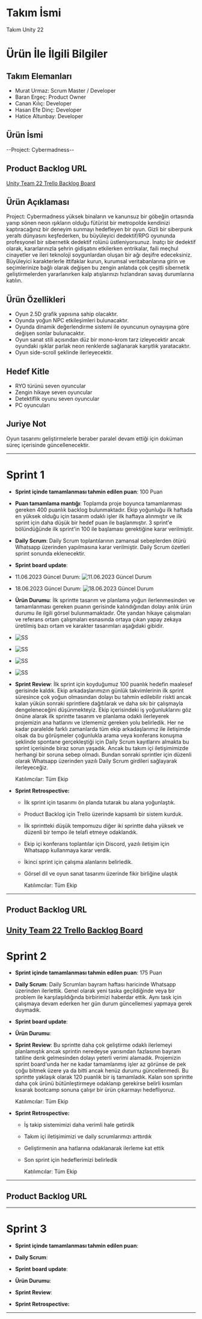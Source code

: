 # **Takım İsmi**

Takım Unity 22

# Ürün İle İlgili Bilgiler

## Takım Elemanları
- Murat Urmaz: Scrum Master / Developer
- Baran Ergeç: Product Owner
- Canan Kılıç: Developer
- Hasan Efe Dinç: Developer
- Hatice Altunbay: Developer

## Ürün İsmi

--Project: Cybermadness--

## Product Backlog URL

[Unity Team 22 Trello Backlog Board](https://trello.com/w/oua2022bootcampteamunity22)

## Ürün Açıklaması

Project: Cybermadness yüksek binaların ve kanunsuz bir göbeğin ortasında yanıp sönen neon ışıkların olduğu fütürist bir metropolde kendinizi kaptıracağınız bir deneyim sunmayı hedefleyen bir oyun. Gizli bir siberpunk yeraltı dünyasını keşfederken, bu büyüleyici dedektif/RPG oyununda profesyonel bir sibernetik dedektif rolünü üstleniyorsunuz. İnatçı bir dedektif olarak, kararlarınızla şehrin gidişatını etkilerken entrikalar, faili meçhul cinayetler ve ileri teknoloji soygunlardan oluşan bir ağı deşifre edeceksiniz. Büyüleyici karakterlerle ittifaklar kurun, kurumsal veritabanlarına girin ve seçimlerinize bağlı olarak değişen bu zengin anlatıda çok çeşitli sibernetik geliştirmelerden yararlanırken kalp atışlarınızı hızlandıran savaş durumlarına katılın.

## Ürün Özellikleri

- Oyun 2.5D grafik yapısına sahip olacaktır.
- Oyunda yoğun NPC etkileşimleri bulunacaktır.
- Oyunda dinamik değerlendirme sistemi ile oyuncunun oynayışına göre değişen sonlar bulunacaktır.
- Oyun sanat stili açısından düz bir mono-krom tarz izleyecektir ancak oyundaki ışıklar parlak neon renklerde sağlanarak karşıtlık yaratacaktır.
- Oyun side-scroll şeklinde ilerleyecektir.

## Hedef Kitle

- RYO türünü seven oyuncular
- Zengin hikaye seven oyuncular
- Detektiflik oyunu seven oyuncular
- PC oyuncuları

## Juriye Not

Oyun tasarımı geliştirmelerle beraber paralel devam ettiği için doküman süreç içerisinde güncellenecektir.


---

# Sprint 1

- **Sprint içinde tamamlanması tahmin edilen puan**: 100 Puan


- **Puan tamamlama mantığı**: Toplamda proje boyunca tamamlanması gereken 400 puanlık backlog bulunmaktadır. Ekip yoğunluğu ilk haftada en yüksek olduğu için tasarım odaklı işler ilk haftaya alınmıştır ve ilk sprint için daha düşük bir hedef puan ile başlanmıştır. 3 sprint'e bölündüğünde ilk sprint'in 100 ile başlaması gerektiğine karar verilmiştir.

- **Daily Scrum**: Daily Scrum toplantılarının zamansal sebeplerden ötürü Whatsapp üzerinden yapılmasına karar verilmiştir. Daily Scrum özetleri sprint sonunda eklenecektir.



- **Sprint board update**: 
- 11.06.2023 Güncel Durum: 
![11.06.2023 Güncel Durum](https://github.com/murat-urmaz/U22_Bootcamp2023/blob/c7ef38cc0de38e338b4cd9de430d829500c69fb7/ProjectManagement/Sprint1Documents/Backlog1.png)

- 18.06.2023 Güncel Durum: 
![18.06.2023 Güncel Durum](https://github.com/murat-urmaz/U22_Bootcamp2022/blob/55de7d2e307778b5b18d746c11b1e4b990985e03/ProjectManagement/Sprint1Documents/Backlog2.png) 


- **Ürün Durumu**: İlk sprintte tasarım ve planlama yoğun ilerlenmesinden ve tamamlanması gereken puanın gerisinde kalındığından dolayı anlık ürün durumu ile ilgili görsel bulunmamaktadır. Öte yandan hikaye çalışmaları ve referans ortam çalışmaları esnasında ortaya çıkan yapay zekaya üretilmiş bazı ortam ve karakter tasarımları aşağıdaki gibidir.
- ![SS](https://github.com/murat-urmaz/U22_Bootcamp2022/blob/11569e39cd586a2cd56c0493fcb482dc37274e73/ProjectManagement/Sprint1Documents/ProductSS5.png)
- ![SS](https://github.com/murat-urmaz/U22_Bootcamp2022/blob/11569e39cd586a2cd56c0493fcb482dc37274e73/ProjectManagement/Sprint1Documents/ProductSS3.jpg)
- ![SS](https://github.com/murat-urmaz/U22_Bootcamp2022/blob/11569e39cd586a2cd56c0493fcb482dc37274e73/ProjectManagement/Sprint1Documents/ProductSS2.jpg)
- ![SS](https://github.com/murat-urmaz/U22_Bootcamp2022/blob/11569e39cd586a2cd56c0493fcb482dc37274e73/ProjectManagement/Sprint1Documents/ProductSS1.png) 
- **Sprint Review**: İlk sprint için koyduğumuz 100 puanlık hedefin maalesef gerisinde kaldık. Ekip arkadaşlarımızın günlük takvimlerinin ilk sprint süresince çok yoğun olmasından dolayı bu tahmin edilebilir riskti ancak kalan yükün sonraki sprintlere dağıtılarak ve daha sıkı bir çalışmayla dengeleneceğini düşünmekteyiz. Ekip içerisindeki iş yoğunluklarını göz önüne alarak ilk sprintte tasarım ve planlama odaklı ilerleyerek projemizin ana hatlarını ve izlememiz gereken yolu belirledik. Her ne kadar paralelde farklı zamanlarda tüm ekip arkadaşlarımız ile iletişimde olsak da bu görüşmeler çoğunlukla arama veya konferans konuşma şeklinde spontane gerçekleştiği için Daily Scrum kayıtlarını almakta bu sprint içerisinde biraz sorun yaşadık. Ancak bu takım içi iletişimimizde herhangi bir soruna sebep olmadı. Bundan sonraki sprintler için düzenli olarak Whatsapp üzerinden yazılı Daily Scrum girdileri sağlayarak ilerleyeceğiz.

  Katılımcılar: Tüm Ekip

- **Sprint Retrospective:** 
  - İlk sprint için tasarımı ön planda tutarak bu alana yoğunlaştık.
  - Product Backlog için Trello üzerinde kapsamlı bir sistem kurduk.
  - İlk sprintteki düşük tempomuzu diğer iki sprintte daha yüksek ve düzenli bir tempo ile telafi etmeye odaklandık.
  - Ekip içi konferans toplantılar için Discord, yazılı iletişim için Whatsapp kullanmaya karar verdik.
  - İkinci sprint için çalışma alanlarını belirledik.
  - Görsel dil ve oyun sanat tasarımı üzerinde fikir birliğine ulaştık

     Katılımcılar: Tüm Ekip


---

## Product Backlog URL

[Unity Team 22 Trello Backlog Board](https://trello.com/w/oua2022bootcampteamunity22)
---

# Sprint 2

- **Sprint içinde tamamlanması tahmin edilen puan**: 175 Puan

- **Daily Scrum**: Daily Scrumları bayram haftası haricinde Whatsapp üzerinden ilerlettik. Genel olarak yeni taska geçildiğinde veya bir problem ile karşılaşıldığında birbirimizi haberdar ettik. Aynı task için çalışmaya devam ederken her gün durum güncellemesi yapmaya gerek duymadık. 

- **Sprint board update**:


- **Ürün Durumu**: 
- **Sprint Review**: Bu sprintte daha çok geliştirme odaklı ilerlemeyi planlamıştık ancak sprintin neredeyse yarısından fazlasının bayram tatiline denk gelmesinden dolayı yeterli verimi alamadık. Projemizin sprint board'unda her ne kadar tamamlanmış işler az görünse de pek çoğu bitmek üzere ya da bitti ancak henüz durumu güncellenmedi. Bu sprintte yaklaşık olarak 120 puanlık bir iş tamamladık. Kalan son sprintte daha çok ürünü bütünleştirmeye odaklanıp gerekirse belirli kısımları kısarak bootcamp sonuna çalışır bir ürün çıkarmayı hedefliyoruz.

   Katılımcılar: Tüm Ekip
  
- **Sprint Retrospective:**
  - İş takip sistemimizi daha verimli hale getirdik
  - Takım içi iletişimimizi ve daily scrumlarımızı arttırdık
  - Geliştirmenin ana hatlarına odaklanarak ilerleme kat ettik
  - Son sprint için hedeflerimizi belirledik

     Katılımcılar: Tüm Ekip
---

## Product Backlog URL

---

# Sprint 3

- **Sprint içinde tamamlanması tahmin edilen puan**:


- **Daily Scrum**: 

- **Sprint board update**: 

- **Ürün Durumu**: 


- **Sprint Review**: 

- **Sprint Retrospective:**


---
